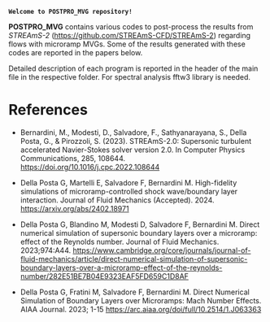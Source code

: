 **`Welcome to POSTPRO_MVG repository!`**

**POSTPRO\_MVG** contains various codes to post-process the results from *STREAmS-2* (<https://github.com/STREAmS-CFD/STREAmS-2>) regarding flows with microramp MVGs. Some of the results generated with these codes are reported in the papers below. 

Detailed description of each program is reported in the header of the main file in the respective folder. For spectral analysis fftw3 library is needed.

# References

- Bernardini, M., Modesti, D., Salvadore, F., Sathyanarayana, S., Della Posta, G., & Pirozzoli, S. (2023). STREAmS-2.0: Supersonic turbulent accelerated Navier-Stokes solver version 2.0. In Computer Physics Communications, 285, 108644. <https://doi.org/10.1016/j.cpc.2022.108644>

- Della Posta G, Martelli E, Salvadore F, Bernardini M. High-fidelity simulations of microramp-controlled shock wave/boundary layer interaction. Journal of Fluid Mechanics (Accepted). 2024. <https://arxiv.org/abs/2402.18971>

- Della Posta G, Blandino M, Modesti D, Salvadore F, Bernardini M. Direct numerical simulation of supersonic boundary layers over a microramp: effect of the Reynolds number. Journal of Fluid Mechanics. 2023;974:A44. <https://www.cambridge.org/core/journals/journal-of-fluid-mechanics/article/direct-numerical-simulation-of-supersonic-boundary-layers-over-a-microramp-effect-of-the-reynolds-number/282E51BE7B04E9323EAF5FD659C1D8AF>

- Della Posta G, Fratini M, Salvadore F, Bernardini M. Direct Numerical Simulation of Boundary Layers over Microramps: Mach Number Effects. AIAA Journal. 2023; 1-15 <https://arc.aiaa.org/doi/full/10.2514/1.J063363>
